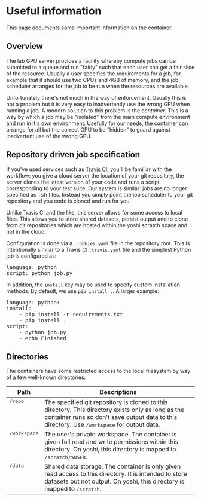 # Useful information

This page documents some important information on the container.

## Overview

The lab GPU server provides a facility whereby compute jobs can be submitted to
a queue and run "fairly" such that each user can get a fair slice of the
resource. Usually a user specifies the requirements for a job, for example that
it should use two CPUs and 4GB of memory, and the job scheduler arranges for the
job to be run when the resources are available.

Unfortunately there's not much in the way of enforcement. Usually this is not a
problem but it is very easy to inadvertently use the wrong GPU when running a
job. A modern solution to this problem is the <em>container</em>. This is a way
by which a job may be "isolated" from the main compute environment and run in
it's own environment. Usefully for our needs, the container can arrange for all
but the correct GPU to be "hidden" to guard against inadvertent use of the wrong
GPU.

## Repository driven job specification

If you've used services such as <a href="https://travis-ci.org">Travis CI</a>,
you'll be familiar with the workflow: you give a cloud server the location of
your git repository, the server clones the latest version of your code and runs
a script corresponding to your test suite. Our system is similar: jobs are no
longer specified as <tt>.sh</tt> files. Instead you simply point the job
scheduler to your git repository and you code is cloned and run for you.

Unlike Travis CI and the like, this server allows for some access to local
files. This allows you to store shared datasets, persist output and to clone
from git repositories which are hosted within the yoshi scratch space and not in
the cloud.

Configuration is done via a ``.jobbies.yaml`` file in the repository root. This
is intentionally similar to a Travis CI ``.travis.yaml`` file and the simplest
Python job is configured as:

<pre>
language: python
script: python job.py
</pre>

In addition, the ``install`` key may be used to specify custom installation
methods. By default, we use ``pip install .``. A larger example:

<pre>
language: python:
install:
    - pip install -r requirements.txt
    - pip install .
script:
    - python job.py
    - echo Finished
</pre>

## Directories

The containers have some restricted access to the local filesystem by way of a
few well-known directories:

<table class="bordered responsive-table">
  <thead><th>Path</th><th>Descriptions</th></thead>
  <tbody>
    <tr>
      <td style="vertical-align: top"><tt>/repo</tt></td>
      <td>
        The specified git repository is cloned to this directory. This directory
        exists only as long as the container runs so don't save output data to
        this directory. Use <tt>/workspace</tt> for output data.
      </td>
    </tr>
    <tr>
      <td style="vertical-align: top"><tt>/workspace</tt></td>
      <td>
        The user's private workspace. The container is given full read and
        write permissions within this directory. On yoshi, this directory
        is mapped to <tt>/scratch/$USER</tt>.
    </tr>
    <tr>
      <td style="vertical-align: top"><tt>/data</tt></td>
      <td>
        Shared data storage. The container is only given read access to this
        directory. It is intended to store datasets but not output. On yoshi,
        this directory is mapped to <tt>/scratch</tt>.
      </td>
    </tr>
  </tbody>
</table>

